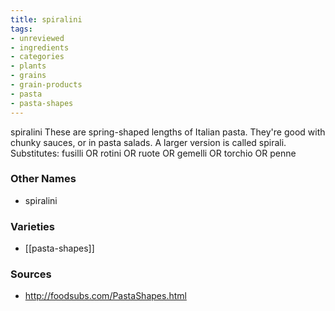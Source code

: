 ```yaml
---
title: spiralini
tags:
- unreviewed
- ingredients
- categories
- plants
- grains
- grain-products
- pasta
- pasta-shapes
---
```

spiralini These are spring-shaped lengths of Italian pasta. They're good with chunky sauces, or in pasta salads. A larger version is called spirali. Substitutes: fusilli OR rotini OR ruote OR gemelli OR torchio OR penne

### Other Names

* spiralini

### Varieties

* [[pasta-shapes]]

### Sources
* http://foodsubs.com/PastaShapes.html
